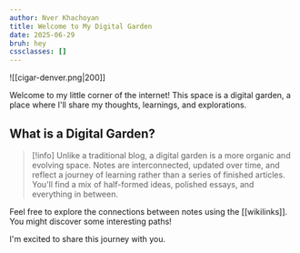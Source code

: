 ```yaml
---
author: Nver Khachoyan
title: Welcome to My Digital Garden
date: 2025-06-29
bruh: hey
cssclasses: []
---
```



 
![[cigar-denver.png|200]]
 
Welcome to my little corner of the internet! This space is a digital garden, a place where I'll share my thoughts, learnings, and explorations.

## What is a Digital Garden?

>[!info] 
>Unlike a traditional blog, a digital garden is a more organic and evolving space. Notes are interconnected, updated over time, and reflect a journey of learning rather than a series of finished articles. You'll find a mix of half-formed ideas, polished essays, and everything in between.

Feel free to explore the connections between notes using the [[wikilinks]]. You might discover some interesting paths!

I'm excited to share this journey with you.

